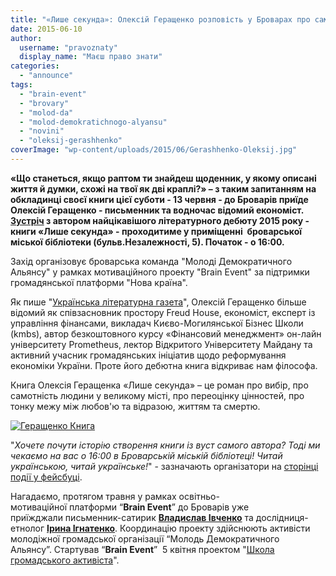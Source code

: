```yaml
---
title: "«Лише секунда»: Олексій Геращенко розповість у Броварах про самотність людини у великому місті"
date: 2015-06-10
author: 
  username: "pravoznaty"
  display_name: "Маєш право знати"
categories: 
  - "announce"
tags: 
  - "brain-event"
  - "brovary"
  - "molod-da"
  - "molod-demokratichnogo-alyansu"
  - "novini"
  - "oleksij-gerashhenko"
coverImage: "wp-content/uploads/2015/06/Gerashhenko-Oleksij.jpg"
---
```


**«Що станеться, якщо раптом ти знайдеш щоденник, у якому описані життя й думки, схожі на твої як дві краплі?» – з таким запитанням на обкладинці своєї книги цієї суботи - 13 червня - до Броварів приїде Олексій Геращенко - письменник та водночас відомий економіст. [Зустріч](https://www.facebook.com/events/704847152958849/) з автором найцікавішого літературного дебюту 2015 року - книги «Лише секунда» - проходитиме у приміщенні  броварської міської бібліотеки (бульв.Незалежності, 5). Початок - о 16:00.**

Захід організовує броварська команда "Молоді Демократичного Альянсу" у рамках мотиваційного проекту "Brain Event" за підтримки громадянської платформи "Нова країна".

Як пише "[Українська літературна газета](http://litgazeta.com.ua/news/lyshe-sekunda-vid-fizyka-do-liryka/)", Олексій Геращенко більше відомий як співзасновник простору Freud House, економіст, експерт із управління фінансами, викладач Києво-Могилянської Бізнес Школи (kmbs), автор безкоштовного курсу «Фінансовий менеджмент» он-лайн університету Prometheus, лектор Відкритого Університету Майдану та активний учасник громадянських ініціатив щодо реформування економіки України. Проте його дебютна книга відкриває нам філософа.

Книга Олексія Геращенка «Лише секунда» – це роман про вибір, про самотність людини у великому місті, про переоцінку цінностей, про тонку межу між любов'ю та відразою, життям та смертю.

[![Геращенко Книга](https://mpz.brovary.org/wp-content/uploads/2015/06/Gerashhenko-Knyga.png)](https://mpz.brovary.org/wp-content/uploads/2015/06/Gerashhenko-Knyga.png)

"_Хочете почути історію створення книги із вуст самого автора? Тоді ми чекаємо на вас о 16:00 в Броварській міській бібліотеці! Читай українською, читай українське!_" - зазначають організатори на [сторінці події у фейсбуці](https://www.facebook.com/events/704847152958849/).

Нагадаємо, протягом травня у рамках освітньо-мотиваційної платформи “**Brain Event**” до Броварів уже приїжджали письменник-сатирик **[Владислав Івченко](https://mpz.brovary.org/pismennik-satirik-vladislav-ivchenko-vidkriv-sezon-literaturnih-zustrichey-u-brovarah/)** та дослідниця-етнолог **[Ірина Ігнатенко](https://mpz.brovary.org/brain-event-nabiraye-obertiv-u-brovarah-prezentuvali-vidverte-doslidzhennya-pro-ukrayinskih-zhinok/)**. Координацію проекту здійснюють активісти молодіжної громадської організації “Молодь Демократичного Альянсу”. Стартував “**Brain Event**”  5 квітня проектом "[Школа громадського активіста](https://mpz.brovary.org/aktivistam-rozpovili-pro-vnutrishnyu-kuhnyu-vladi-ta-navchili-perchiti-zapitami-zvernennyami-ta-protestami/)".
